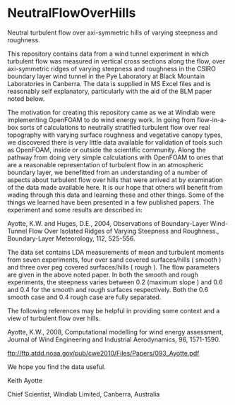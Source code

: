 # NeutralFlowOverHills
Neutral turbulent flow over axi-symmetric hills of varying steepness and roughness.

This repository contains data from a wind tunnel experiment in which turbulent flow was measured in vertical cross sections along the flow, over axi-symmetric ridges of varying steepness and roughness in the CSIRO boundary layer wind tunnel in the Pye Laboratory at Black Mountain Laboratories in Canberra.  The data is supplied in MS Excel files and is reasonably self explanatory, particularly with the aid of the BLM paper noted below.

The motivation for creating this repository came as we at Windlab were implementing OpenFOAM to do wind energy work.  In going from flow-in-a-box sorts of calculations to neutrally stratified turbulent flow over real topography with varying surface roughness and vegetative canopy types, we discovered there is very little data available for validation of tools such as OpenFOAM, inside or outside the scientific community.  Along the pathway from doing very simple calculations with OpenFOAM to ones that are a reasonable representation of turbulent flow in an atmospheric boundary layer, we benefitted from an understanding of a number of aspects about turbulent flow over hills that were arrived at by examination of the data made available here.  It is our hope that others will benefit from wading through this data and learning these and other things.  Some of the things we learned have been presented in a few published papers.  The experiment and some results are described in:

Ayotte, K.W. and Huges, D.E., 2004, Observations of Boundary-Layer Wind-Tunnel Flow Over Isolated Ridges of Varying Steepness and Roughness., Boundary-Layer Meteorology, 112, 525-556.

The data set contains LDA measurements of mean and turbulent moments from seven experiments, four over sand covered surfaces/hills ( smooth ) and three over peg covered surfaces/hills ( rough ). The flow parameters are given in the above noted paper. In both the smooth and rough experiments, the steepness varies between 0.2 (maximum slope ) and 0.6 and 0.4 for the smooth and rough surfaces respectively. Both the 0.6 smooth case and 0.4 rough case are fully separated.

The following references may be helpful in providing some context and a view of turbulent flow over hills.

Ayotte, K.W., 2008, Computational modelling for wind energy assessment, Journal of Wind Engineering and Industrial Aerodynamics, 96, 1571-1590.

ftp://ftp.atdd.noaa.gov/pub/cwe2010/Files/Papers/093_Ayotte.pdf

We hope you find the data useful.

Keith Ayotte

Chief Scientist, Windlab Limited, Canberra, Australia

